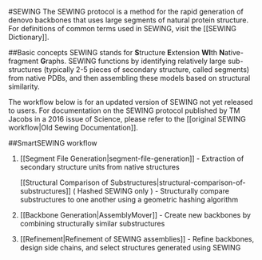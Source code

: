 #SEWING
The SEWING protocol is a method for the rapid generation of denovo backbones that uses large segments of natural protein structure. For definitions of common terms used in SEWING, visit the [[SEWING Dictionary]].

##Basic concepts
SEWING stands for **S**tructure **E**xtension **WI**th **N**ative-fragment **G**raphs. SEWING functions by identifying relatively large sub-structures (typically 2-5 pieces of secondary structure, called segments) from native PDBs, and then assembling these models based on structural similarity.

The workflow below is for an updated version of SEWING not yet released to users. For documentation on the SEWING protocol published by TM Jacobs in a 2016 issue of Science, please refer to the [[original SEWING workflow|Old Sewing Documentation]].


##SmartSEWING workflow
1. [[Segment File Generation|segment-file-generation]] - Extraction of secondary structure units from native structures
    
    [[Structural Comparison of Substructures|structural-comparison-of-substructures]] ( Hashed SEWING only ) - Structurally compare substructures to one another using a geometric hashing algorithm
2. [[Backbone Generation|AssemblyMover]] - Create new backbones by combining structurally similar substructures
3. [[Refinement|Refinement of SEWING assemblies]] - Refine backbones, design side chains, and select structures generated using SEWING
